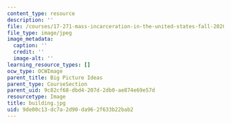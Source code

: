 ```yaml
---
content_type: resource
description: ''
file: /courses/17-271-mass-incarceration-in-the-united-states-fall-2020/9de00c13dc7a2d90da962f633b22bab2_building.jpg
file_type: image/jpeg
image_metadata:
  caption: ''
  credit: ''
  image-alt: ''
learning_resource_types: []
ocw_type: OCWImage
parent_title: Big Picture Ideas
parent_type: CourseSection
parent_uid: 9c82cf68-dbd4-207d-2db0-ae874e69e57d
resourcetype: Image
title: building.jpg
uid: 9de00c13-dc7a-2d90-da96-2f633b22bab2
---
```


